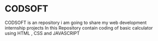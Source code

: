 # CODSOFT
CODSOFT is an repository i am going to share my web development internship projects 
In this Repository contain coding of basic calculator using HTML , CSS  and JAVASCRIPT 
